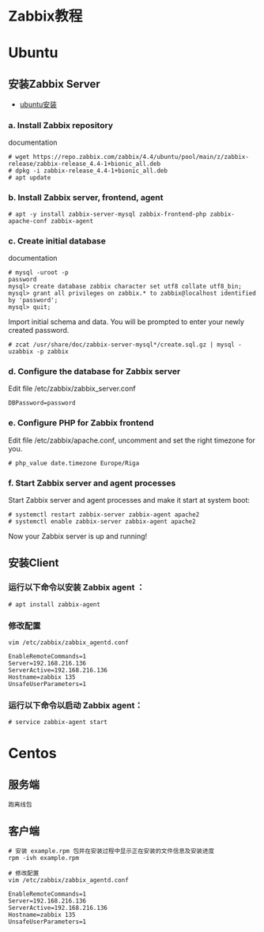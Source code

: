 # Zabbix教程

# Ubuntu

## 安装Zabbix Server
* [ubuntu安装](https://www.zabbix.com/download?zabbix=4.4&os_distribution=ubuntu&os_version=18.04_bionic&db=mysql)



### a. Install Zabbix repository
documentation
```
# wget https://repo.zabbix.com/zabbix/4.4/ubuntu/pool/main/z/zabbix-release/zabbix-release_4.4-1+bionic_all.deb
# dpkg -i zabbix-release_4.4-1+bionic_all.deb
# apt update
```
### b. Install Zabbix server, frontend, agent
```
# apt -y install zabbix-server-mysql zabbix-frontend-php zabbix-apache-conf zabbix-agent
```
### c. Create initial database
documentation
```
# mysql -uroot -p
password
mysql> create database zabbix character set utf8 collate utf8_bin;
mysql> grant all privileges on zabbix.* to zabbix@localhost identified by 'password';
mysql> quit;
```
Import initial schema and data. You will be prompted to enter your newly created password.
```
# zcat /usr/share/doc/zabbix-server-mysql*/create.sql.gz | mysql -uzabbix -p zabbix
```
### d. Configure the database for Zabbix server
Edit file /etc/zabbix/zabbix_server.conf
```
DBPassword=password
```
### e. Configure PHP for Zabbix frontend
Edit file /etc/zabbix/apache.conf, uncomment and set the right timezone for you.
```
# php_value date.timezone Europe/Riga
```
### f. Start Zabbix server and agent processes
Start Zabbix server and agent processes and make it start at system boot:
```
# systemctl restart zabbix-server zabbix-agent apache2
# systemctl enable zabbix-server zabbix-agent apache2
```
Now your Zabbix server is up and running!

## 安装Client
### 运行以下命令以安装 Zabbix agent ：
```
# apt install zabbix-agent
```
### 修改配置

```
vim /etc/zabbix/zabbix_agentd.conf
```

```
EnableRemoteCommands=1
Server=192.168.216.136
ServerActive=192.168.216.136
Hostname=zabbix 135
UnsafeUserParameters=1
```

### 运行以下命令以启动 Zabbix agent：
```
# service zabbix-agent start
```

# Centos

## 服务端
```
跑离线包
```

## 客户端
```
# 安装 example.rpm 包并在安装过程中显示正在安装的文件信息及安装进度
rpm -ivh example.rpm 

# 修改配置
vim /etc/zabbix/zabbix_agentd.conf

EnableRemoteCommands=1
Server=192.168.216.136
ServerActive=192.168.216.136
Hostname=zabbix 135
UnsafeUserParameters=1
```

